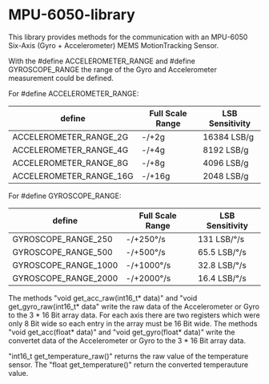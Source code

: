 # MPU-6050-library

This library provides methods for the communication with an MPU-6050 Six-Axis (Gyro + Accelerometer) 
MEMS MotionTracking Sensor.

With the #define ACCELEROMETER_RANGE and #define GYROSCOPE_RANGE the range of the Gyro and Accelerometer measurement
could be defined.
    
For #define ACCELEROMETER_RANGE:

|define|Full Scale Range|LSB Sensitivity|
|---|---|---|
|ACCELEROMETER_RANGE_2G|-/+2g|16384 LSB/g|
|ACCELEROMETER_RANGE_4G|-/+4g|8192 LSB/g|
|ACCELEROMETER_RANGE_8G|-/+8g|4096 LSB/g|
|ACCELEROMETER_RANGE_16G|-/+16g|2048 LSB/g|



For #define GYROSCOPE_RANGE:

|define|Full Scale Range|LSB Sensitivity|
|---|---|---|
|GYROSCOPE_RANGE_250|-/+250°/s|131 LSB/°/s|
|GYROSCOPE_RANGE_500|-/+500°/s|65.5 LSB/°/s|
|GYROSCOPE_RANGE_1000|-/+1000°/s|32.8 LSB/°/s|
|GYROSCOPE_RANGE_2000|-/+2000°/s|16.4 LSB/°/s|


The methods "void get_acc_raw(int16_t* data)" and "void get_gyro_raw(int16_t* data" write the raw data of the Accelerometer or Gyro to the 3 * 16 Bit array data. For each axis there are two registers which were only 8 Bit wide so each entry in the array must be 16 Bit wide.
The methods "void get_acc(float* data)" and "void get_gyro(float* data)" write the convertet data of the Accelerometer or Gyro to the 3 * 16 Bit array data.

"int16_t get_temperature_raw()" returns the raw value of the temperature sensor. The "float get_temperature()" return the converted temperauture value.
